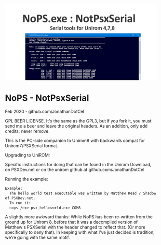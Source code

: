 
![](social_card_PNG.png)

# NoPS - NotPsxSerial
Feb 2020 - github.com/JonathanDotCel

GPL BEER LICENSE.
It's the same as the GPL3, but if you fork it, you must send me a beer and leave the original headers.
As an addition, only add credits; never remove.

 
This is the PC-side companion to Unirom8 with backwards compat for Unirom7/PSXSerial format.


Upgrading to UniROM:
    
   Specific instructions for doing that can be found in the Unirom Download,
   on PSXDev.net or on the unirom github at github.com/JonathanDotCel

Running the example:  

    Example:
      The hello world test executable was written by Matthew Read / Shadow of PSXDev.net.
      To run it:
      nops /exe psx_helloworld.exe COM8

A slightly more awkward thanks:
      While NoPS has been re-written from the ground up for Unirom 8, before that it was
      a decompiled version of Matthew's PSXSerial with the header changed to reflect that.
      (Or more specifically to deny that). In keeping with what I've just decided is tradition,
      we're going with the same motif.

     
 
